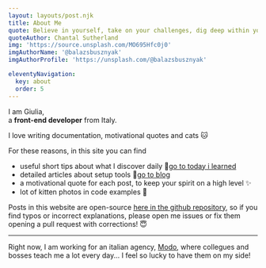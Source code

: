 ```yaml
---
layout: layouts/post.njk
title: About Me
quote: Believe in yourself, take on your challenges, dig deep within yourself to conquer fears. Never let anyone bring you down. You got to keep going.
quoteAuthor: Chantal Sutherland
img: 'https://source.unsplash.com/MO695Hfc0j0'
imgAuthorName: '@balazsbusznyak'
imgAuthorProfile: 'https://unsplash.com/@balazsbusznyak'

eleventyNavigation:
  key: about
  order: 5
---
```


I am Giulia,<br>
a **front-end developer** from Italy.

I love writing documentation, motivational quotes and cats 🐱

For these reasons, in this site you can find
- useful short tips about what I discover daily 📕[go to today i learned](/til)
- detailed articles about setup tools 📘[go to blog](/blog)
- a motivational quote for each post, to keep your spirit on a high level ✨
- lot of kitten photos in code examples  🐾

Posts in this website are open-source [here in the github repository](), so if you find typos or incorrect explanations, please open me issues or fix them opening a pull request with corrections! 😇

<hr>

Right now, I am working for an italian agency, [Modo](https://modo.md/), where collegues and bosses teach me a lot every day... I feel so lucky to have them on my side!


